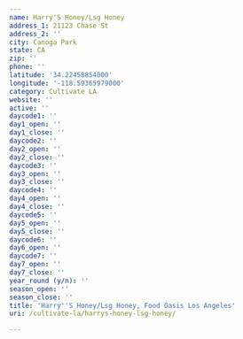 ```yaml
---
name: Harry'S Honey/Lsg Honey
address_1: 21123 Chase St
address_2: ''
city: Canoga Park
state: CA
zip: ''
phone: ''
latitude: '34.22458854000'
longitude: '-118.59365979000'
category: Cultivate LA
website: ''
active: ''
daycode1: ''
day1_open: ''
day1_close: ''
daycode2: ''
day2_open: ''
day2_close: ''
daycode3: ''
day3_open: ''
day3_close: ''
daycode4: ''
day4_open: ''
day4_close: ''
daycode5: ''
day5_open: ''
day5_close: ''
daycode6: ''
day6_open: ''
daycode7: ''
day7_open: ''
day7_close: ''
year_round (y/n): ''
season_open: ''
season_close: ''
title: 'Harry''S Honey/Lsg Honey, Food Oasis Los Angeles'
uri: /cultivate-la/harrys-honey-lsg-honey/

---
```

